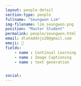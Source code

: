```yaml
---
layout: people-detail
section-type: people
fullname: "Seungwon Lim"
img-filename: lim_seungwon.png
position: "Master Student"
permalink: people/seungwon.html
email: dlatmddnjs20@gmail.com
emoji: 🤗
fields:
    - name : Continual Learning
    - name : Image Captioning
    - name : text generation


social:
---
```

